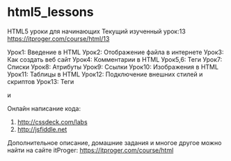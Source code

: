 ﻿# html5_lessons
HTML5 уроки для начинающих
Текущий изученный урок:13 
https://itproger.com/course/html/13

Урок1:	 Введение в HTML
Урок2:   Отображение файла в интернете
Урок3:	 Как создать веб сайт
Урок4:	 Комментарии в HTML
Урок5,6: Теги 
Урок7: 	 Списки
Урок8: 	 Атрибуты
Урок9: 	 Ссылки
Урок10:	 Изображения в HTML
Урок11:	 Таблицы в HTML
Урок12:	 Подключение внешних стилей и скриптов
Урок13:	 Теги <div> и <span>

Онлайн написание кода: 
1) http://cssdeck.com/labs
2) http://jsfiddle.net

Дополнительное описание, домашние задания и многое другое можно найти на сайте itProger: https://itproger.com/course/html